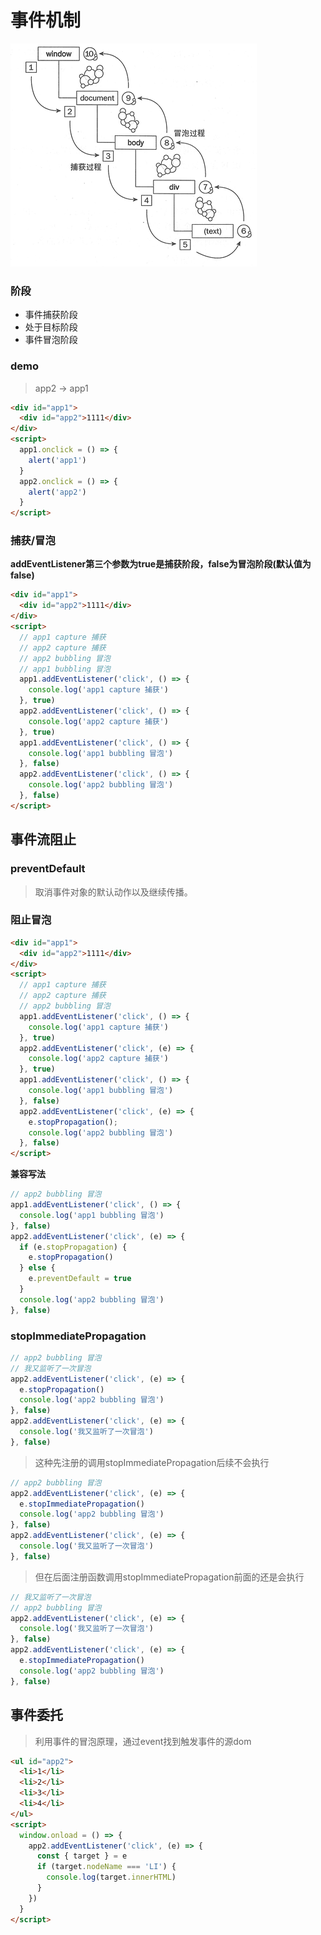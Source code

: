 # 事件机制

<img src='./img/event.png'/>

### 阶段

- 事件捕获阶段
- 处于目标阶段
- 事件冒泡阶段

### demo

> app2 -> app1

```html
<div id="app1">
  <div id="app2">1111</div>
</div>
<script>
  app1.onclick = () => {
    alert('app1')
  }
  app2.onclick = () => {
    alert('app2')
  }
</script>
```

### 捕获/冒泡

**addEventListener第三个参数为true是捕获阶段，false为冒泡阶段(默认值为false)**

```html
<div id="app1">
  <div id="app2">1111</div>
</div>
<script>
  // app1 capture 捕获
  // app2 capture 捕获
  // app2 bubbling 冒泡
  // app1 bubbling 冒泡
  app1.addEventListener('click', () => {
    console.log('app1 capture 捕获')
  }, true)
  app2.addEventListener('click', () => {
    console.log('app2 capture 捕获')
  }, true)
  app1.addEventListener('click', () => {
    console.log('app1 bubbling 冒泡')
  }, false)
  app2.addEventListener('click', () => {
    console.log('app2 bubbling 冒泡')
  }, false)
</script>
```

## 事件流阻止

### preventDefault

> 取消事件对象的默认动作以及继续传播。

### 阻止冒泡

```html
<div id="app1">
  <div id="app2">1111</div>
</div>
<script>
  // app1 capture 捕获
  // app2 capture 捕获
  // app2 bubbling 冒泡
  app1.addEventListener('click', () => {
    console.log('app1 capture 捕获')
  }, true)
  app2.addEventListener('click', (e) => {
    console.log('app2 capture 捕获')
  }, true)
  app1.addEventListener('click', () => {
    console.log('app1 bubbling 冒泡')
  }, false)
  app2.addEventListener('click', (e) => {
    e.stopPropagation();
    console.log('app2 bubbling 冒泡')
  }, false)
</script>
```

**兼容写法**

```js
// app2 bubbling 冒泡
app1.addEventListener('click', () => {
  console.log('app1 bubbling 冒泡')
}, false)
app2.addEventListener('click', (e) => {
  if (e.stopPropagation) {
    e.stopPropagation()
  } else {
    e.preventDefault = true
  }
  console.log('app2 bubbling 冒泡')
}, false)
```


### stopImmediatePropagation

```js
// app2 bubbling 冒泡
// 我又监听了一次冒泡
app2.addEventListener('click', (e) => {
  e.stopPropagation()
  console.log('app2 bubbling 冒泡')
}, false)
app2.addEventListener('click', (e) => {
  console.log('我又监听了一次冒泡')
}, false)
```

> 这种先注册的调用stopImmediatePropagation后续不会执行

```js
// app2 bubbling 冒泡
app2.addEventListener('click', (e) => {
  e.stopImmediatePropagation()
  console.log('app2 bubbling 冒泡')
}, false)
app2.addEventListener('click', (e) => {
  console.log('我又监听了一次冒泡')
}, false)
```

> 但在后面注册函数调用stopImmediatePropagation前面的还是会执行

```js
// 我又监听了一次冒泡
// app2 bubbling 冒泡
app2.addEventListener('click', (e) => {
  console.log('我又监听了一次冒泡')
}, false)
app2.addEventListener('click', (e) => {
  e.stopImmediatePropagation()
  console.log('app2 bubbling 冒泡')
}, false)
```

## 事件委托

> 利用事件的冒泡原理，通过event找到触发事件的源dom

```html
<ul id="app2">
  <li>1</li>
  <li>2</li>
  <li>3</li>
  <li>4</li>
</ul>
<script>
  window.onload = () => {
    app2.addEventListener('click', (e) => {
      const { target } = e
      if (target.nodeName === 'LI') {
        console.log(target.innerHTML)
      }
    })
  }
</script>
```